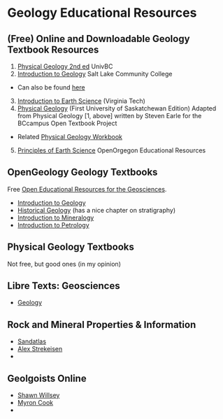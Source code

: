 # Geology Educational Resources

## (Free) Online and Downloadable Geology Textbook Resources

1. [Physical Geology 2nd ed](https://opentextbc.ca/physicalgeology2ed/) UnivBC
2. [Introduction to Geology](https://slcc.pressbooks.pub/introgeology/) Salt Lake Community College
- Can also be found [here](https://opengeology.org/) 
3. [Introduction to Earth Science](https://vtechworks.lib.vt.edu/items/b8fa13cc-b65a-48ec-904b-d83f9e66d148) (Virginia Tech)
4. [Physical Geology](https://openpress.usask.ca/physicalgeology/) (First University of Saskatchewan Edition)
Adapted from Physical Geology [1, above] written by Steven Earle for the BCcampus Open Textbook Project
- Related [Physical Geology Workbook](https://ung.edu/university-press/books/laboratory-manual-for-introductory-geology.php)
5. [Principles of Earth Science](https://openoregon.pressbooks.pub/earthscience/) OpenOrgegon Educational Resources





## OpenGeology Geology Textbooks
Free [Open Educational Resources for the Geosciences](https://opengeology.org/).
- [Introduction to Geology](https://opengeology.org/textbook/)
- [Historical Geology](https://opengeology.org/historicalgeology/)  (has a nice chapter on stratigraphy)
- [Introduction to Mineralogy](https://opengeology.org/Mineralogy/)
- [Introduction to Petrology](https://opengeology.org/petrology/)


## Physical Geology Textbooks
Not free, but good ones (in my opinion)


## Libre Texts: Geosciences
- [Geology](https://geo.libretexts.org/Bookshelves/Geology)


## Rock and Mineral Properties & Information
- [Sandatlas](https://www.sandatlas.org/)
- [Alex Strekeisen](https://www.alexstrekeisen.it/english/index.php)
- 



## Geolgoists Online
- [Shawn Willsey](https://www.youtube.com/@shawnwillsey)
- [Myron Cook](https://www.youtube.com/@myroncook)
- 

